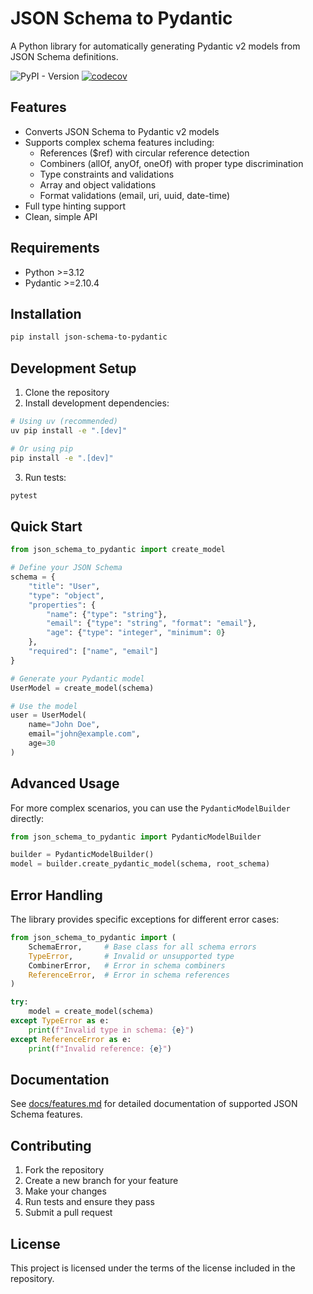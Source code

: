 # JSON Schema to Pydantic

A Python library for automatically generating Pydantic v2 models from JSON Schema definitions.

![PyPI - Version](https://img.shields.io/pypi/v/json-schema-to-pydantic)
[![codecov](https://codecov.io/github/richard-gyiko/json-schema-to-pydantic/graph/badge.svg?token=YA2Y769H1K)](https://codecov.io/github/richard-gyiko/json-schema-to-pydantic)

## Features

- Converts JSON Schema to Pydantic v2 models
- Supports complex schema features including:
  - References ($ref) with circular reference detection
  - Combiners (allOf, anyOf, oneOf) with proper type discrimination
  - Type constraints and validations
  - Array and object validations
  - Format validations (email, uri, uuid, date-time)
- Full type hinting support
- Clean, simple API

## Requirements

- Python >=3.12
- Pydantic >=2.10.4

## Installation

```bash
pip install json-schema-to-pydantic
```

## Development Setup

1. Clone the repository
2. Install development dependencies:
```bash
# Using uv (recommended)
uv pip install -e ".[dev]"

# Or using pip
pip install -e ".[dev]"
```

3. Run tests:
```bash
pytest
```

## Quick Start

```python
from json_schema_to_pydantic import create_model

# Define your JSON Schema
schema = {
    "title": "User",
    "type": "object",
    "properties": {
        "name": {"type": "string"},
        "email": {"type": "string", "format": "email"},
        "age": {"type": "integer", "minimum": 0}
    },
    "required": ["name", "email"]
}

# Generate your Pydantic model
UserModel = create_model(schema)

# Use the model
user = UserModel(
    name="John Doe",
    email="john@example.com",
    age=30
)
```

## Advanced Usage

For more complex scenarios, you can use the `PydanticModelBuilder` directly:

```python
from json_schema_to_pydantic import PydanticModelBuilder

builder = PydanticModelBuilder()
model = builder.create_pydantic_model(schema, root_schema)
```

## Error Handling

The library provides specific exceptions for different error cases:

```python
from json_schema_to_pydantic import (
    SchemaError,     # Base class for all schema errors
    TypeError,       # Invalid or unsupported type
    CombinerError,   # Error in schema combiners
    ReferenceError,  # Error in schema references
)

try:
    model = create_model(schema)
except TypeError as e:
    print(f"Invalid type in schema: {e}")
except ReferenceError as e:
    print(f"Invalid reference: {e}")
```

## Documentation

See [docs/features.md](docs/features.md) for detailed documentation of supported JSON Schema features.

## Contributing

1. Fork the repository
2. Create a new branch for your feature
3. Make your changes
4. Run tests and ensure they pass
5. Submit a pull request

## License

This project is licensed under the terms of the license included in the repository.
